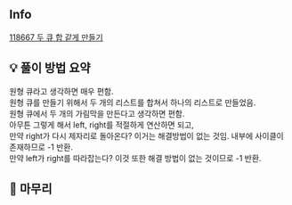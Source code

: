 ## Info
[118667 두 큐 합 같게 만들기](https://school.programmers.co.kr/learn/courses/30/lessons/118667)

## 💡 풀이 방법 요약

원형 큐라고 생각하면 매우 편함.  
원형 큐를 만들기 위해서 두 개의 리스트를 합쳐서 하나의 리스트로 만들었음.  
원형 큐에서 두 개의 가림막을 만든다고 생각하면 편함.  
아무튼 그렇게 해서 left, right를 적절하게 연산하면 되고,  
만약 right가 다시 제자리로 돌아온다? 이거는 해결방법이 없는 것임. 내부에 사이클이 존재하므로 -1 반환.  
만약 left가 right를 따라잡는다? 이것 또한 해결 방법이 없는 것이므로 -1 반환.

## 🙂 마무리

